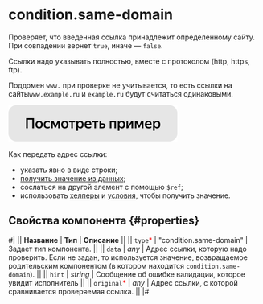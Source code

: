# condition.same-domain

Проверяет, что введенная ссылка принадлежит определенному сайту. При совпадении вернет `true`, иначе — `false`.

Ссылки надо указывать полностью, вместе с протоколом (http, https, ftp).

Поддомен `www.` при проверке не учитывается, то есть ссылки на сайты`www.example.ru` и `example.ru` будут считаться одинаковыми.

[![](../_images/buttons/view-example.svg)](https://clck.ru/UHYTp)

Как передать адрес ссылки:

- указать явно в виде строки;
- [получить значение из данных](../operations/work-with-data.md);
- сослаться на другой элемент с помощью `$ref`;
- использовать [хелперы](helpers.md) и [условия](conditions.md), чтобы получить значение.

## Свойства компонента {#properties}

#|
|| **Название** | **Тип** | **Описание** ||
|| `type`<span style="color: red">\*</span> | "condition.same-domain" | Задает тип компонента. ||
|| `data` | _any_ | Адрес ссылки, которую надо проверить. Если не задан, то используется значение, возвращаемое родительским компонентом (в котором находится `condition.same-domain`). ||
|| `hint` | _string_ | Сообщение об ошибке валидации, которое увидит исполнитель ||
|| `original`<span style="color: red">\*</span> | _any_ | Адрес ссылки, с которой сравнивается проверяемая ссылка. ||
|#
